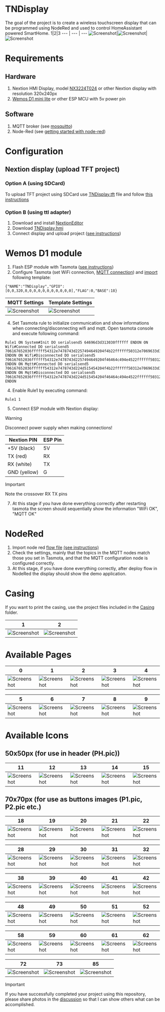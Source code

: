 # TNDisplay
The goal of the project is to create a wireless touchscreen display that can be programmed using NodeRed and used to control HomeAssistant powered SmartHome.
1|2|3 
--- | --- | ---
![Screenshot](https://github.com/mulder82/TNDisplay/blob/main/_media/tndisplay.jpg)|![Screenshot](https://github.com/mulder82/TNDisplay/blob/main/_media/wiring/wiring1.jpg)|![Screenshot](https://github.com/mulder82/TNDisplay/blob/main/_media/wiring/wiring2.jpg)
# Requirements
## Hardware
1. Nextion HMI Display, model [NX3224T024](https://nextion.tech/basic-series-introduction/) or other Nextion display with resolution 320x240px
2. [Wemos D1 mini lite](https://www.wemos.cc/en/latest/d1/d1_mini_lite.html) or other ESP MCU with 5v power pin
## Software
1. MQTT broker (see [mosquitto](https://mosquitto.org/download/))
2. Node-Red  (see [getting started with node-red](https://nodered.org/docs/getting-started/))
# Configuration
## Nextion display (upload TFT project)
### Option A (using SDCard)
To upload TFT project using SDCard use [TNDisplay.tft](https://github.com/mulder82/TNDisplay/blob/main/Nextion/TNDispay.tft) file and follow [this instructions](https://nextion.tech/faq-items/using-nextion-microsd/)
### Option B (using ttl adapter)
1. Download and install [NextionEditor](https://nextion.tech/nextion-editor/#_section1)
2. Download [TNDisplay.hmi](https://github.com/mulder82/TNDisplay/blob/main/Nextion/TNDispay.HMI)
3. Connect display and upload project ([see instructions](https://www.youtube.com/watch?v=xgBq5L0nSWk))
# Wemos D1 module
1. Flash ESP module with Tasmota ([see instructions](https://tasmota.github.io/docs/Getting-Started/#needed-software))
2. Configure Tasmota (set WiFi connection, [MQTT connection](https://tasmota.github.io/docs/MQTT/#configure-mqtt)) and [import](https://tasmota.github.io/docs/Templates/) following template:
```console
{"NAME":"TNDisplay","GPIO":[0,0,320,0,0,0,0,0,0,0,0,0,0,0],"FLAG":0,"BASE":18}
```
MQTT Settings | Template Settings
--- | ---
![Screenshot](https://github.com/mulder82/TNDisplay/blob/main/Tasmota/mqtt.JPG) | ![Screenshot](https://github.com/mulder82/TNDisplay/blob/main/Tasmota/template.JPG)

4. Set Tasmota rule to initialize communication and show informations when connecting/disconnecting wifi and mqtt. Open tasmota console and execute following command:
```console
Rule1 ON System#Init DO serialsend5 64696d3d313030ffffff ENDON ON Wifi#Connected DO serialsend5 706167652036ffffff54312e7478743d2257494649204f4b22ffffff50312e7069633d3237ffffff ENDON ON Wifi#Disconnected DO serialsend5 706167652036ffffff54312e7478743d2257494649204f46464c494e4522ffffff50312e7069633d3531ffffff ENDON ON Mqtt#Connected DO serialsend5 706167652036ffffff54312e7478743d224d515454204f4b22ffffff50312e7069633d3236ffffff ENDON ON Mqtt#Disconnected DO serialsend5 706167652036ffffff54312e7478743d224d515454204f46464c494e4522ffffff50312e7069633d3434ffffff ENDON
```
4. Enable Rule1 by executing command:
```console
Rule1 1
```
5. Connect ESP module with Nextion display:

> [!WARNING]  
> Disconnect power supply when making connections!

Nextion PIN | ESP Pin
--- | ---
+5V (black) | 5V
TX (red) | RX
RX (white) | TX
GND (yellow) | G

> [!IMPORTANT]  
> Note the crossover RX TX pins
   
7. At this stage if you have done everything correctly after restarting tasmota the screen should sequentially show the information "WiFi OK", "MQTT OK"

# NodeRed
1. Import node red [flow file](https://github.com/mulder82/TNDisplay/blob/main/NodeRed/TNDisplay.json)  [(see instructions)](https://nodered.org/docs/user-guide/editor/workspace/import-export)
2. Check the settings, mainly that the topics in the MQTT nodes match those you set in Tasmota, and that the MQTT configuration node is configured correctly.
3. At this stage, if you have done everything correctly, after deploy flow in NodeRed the display should show the demo application.

# Casing
If you want to print the casing, use the project files included in the [Casing](https://github.com/mulder82/TNDisplay/tree/main/Casing) folder.

1 | 2
-- | --
![Screenshot](https://github.com/mulder82/TNDisplay/blob/main/_media/casing/3dPrint.jpg) | ![Screenshot](https://github.com/mulder82/TNDisplay/blob/main/_media/casing/assembly.jpg)

# Available Pages

0 | 1 | 2 | 3 | 4
--- | --- | --- | --- | ---
![Screenshot](https://github.com/mulder82/TNDisplay/blob/main/_media/nextion/pages/Page0.JPG) | ![Screenshot](https://github.com/mulder82/TNDisplay/blob/main/_media/nextion/pages/Page1.JPG) | ![Screenshot](https://github.com/mulder82/TNDisplay/blob/main/_media/nextion/pages/Page2.JPG) | ![Screenshot](https://github.com/mulder82/TNDisplay/blob/main/_media/nextion/pages/Page3.JPG) | ![Screenshot](https://github.com/mulder82/TNDisplay/blob/main/_media/nextion/pages/Page4.JPG)

5 | 6 | 7 | 8 | 9
--- | --- | --- | --- | ---
![Screenshot](https://github.com/mulder82/TNDisplay/blob/main/_media/nextion/pages/Page5.JPG) | ![Screenshot](https://github.com/mulder82/TNDisplay/blob/main/_media/nextion/pages/Page6.JPG) | ![Screenshot](https://github.com/mulder82/TNDisplay/blob/main/_media/nextion/pages/Page7.JPG) | ![Screenshot](https://github.com/mulder82/TNDisplay/blob/main/_media/nextion/pages/Page8.JPG) | ![Screenshot](https://github.com/mulder82/TNDisplay/blob/main/_media/nextion/pages/Page9.JPG)

# Available Icons
## 50x50px (for use in header (PH.pic))

11 | 12 | 13 | 14 | 15 | 16 | 17 | 66 | 67 | 68 | 69
-- | -- | -- | -- | -- | -- | -- | -- | -- | -- | --
![Screenshot](https://github.com/mulder82/TNDisplay/blob/main/_media/nextion/icons/50/11.png) | ![Screenshot](https://github.com/mulder82/TNDisplay/blob/main/_media/nextion/icons/50/12.png) | ![Screenshot](https://github.com/mulder82/TNDisplay/blob/main/_media/nextion/icons/50/13.png) | ![Screenshot](https://github.com/mulder82/TNDisplay/blob/main/_media/nextion/icons/50/14.png) | ![Screenshot](https://github.com/mulder82/TNDisplay/blob/main/_media/nextion/icons/50/15.png) | ![Screenshot](https://github.com/mulder82/TNDisplay/blob/main/_media/nextion/icons/50/16.png) | ![Screenshot](https://github.com/mulder82/TNDisplay/blob/main/_media/nextion/icons/50/17.png) | ![Screenshot](https://github.com/mulder82/TNDisplay/blob/main/_media/nextion/icons/50/66.png) | ![Screenshot](https://github.com/mulder82/TNDisplay/blob/main/_media/nextion/icons/50/67.png) | ![Screenshot](https://github.com/mulder82/TNDisplay/blob/main/_media/nextion/icons/50/68.png) | ![Screenshot](https://github.com/mulder82/TNDisplay/blob/main/_media/nextion/icons/50/69.png)

## 70x70px (for use as buttons images (P1.pic, P2.pic etc.)

18 | 19 | 20 | 21 | 22 | 23 | 24 | 25 | 26 | 27
-- | -- | -- | -- | -- | -- | -- | -- | -- | --
![Screenshot](https://github.com/mulder82/TNDisplay/blob/main/_media/nextion/icons/70/18.png) | ![Screenshot](https://github.com/mulder82/TNDisplay/blob/main/_media/nextion/icons/70/19.png) | ![Screenshot](https://github.com/mulder82/TNDisplay/blob/main/_media/nextion/icons/70/20.png) | ![Screenshot](https://github.com/mulder82/TNDisplay/blob/main/_media/nextion/icons/70/21.png) | ![Screenshot](https://github.com/mulder82/TNDisplay/blob/main/_media/nextion/icons/70/22.png) | ![Screenshot](https://github.com/mulder82/TNDisplay/blob/main/_media/nextion/icons/70/23.png) | ![Screenshot](https://github.com/mulder82/TNDisplay/blob/main/_media/nextion/icons/70/24.png) | ![Screenshot](https://github.com/mulder82/TNDisplay/blob/main/_media/nextion/icons/70/25.png) | ![Screenshot](https://github.com/mulder82/TNDisplay/blob/main/_media/nextion/icons/70/26.png) | ![Screenshot](https://github.com/mulder82/TNDisplay/blob/main/_media/nextion/icons/70/27.png)

28 | 29 | 30 | 31 | 32 | 33 | 34 | 35 | 36 | 37
-- | -- | -- | -- | -- | -- | -- | -- | -- | --
![Screenshot](https://github.com/mulder82/TNDisplay/blob/main/_media/nextion/icons/70/28.png) | ![Screenshot](https://github.com/mulder82/TNDisplay/blob/main/_media/nextion/icons/70/29.png) | ![Screenshot](https://github.com/mulder82/TNDisplay/blob/main/_media/nextion/icons/70/30.png) | ![Screenshot](https://github.com/mulder82/TNDisplay/blob/main/_media/nextion/icons/70/31.png) | ![Screenshot](https://github.com/mulder82/TNDisplay/blob/main/_media/nextion/icons/70/32.png) | ![Screenshot](https://github.com/mulder82/TNDisplay/blob/main/_media/nextion/icons/70/33.png) | ![Screenshot](https://github.com/mulder82/TNDisplay/blob/main/_media/nextion/icons/70/34.png) | ![Screenshot](https://github.com/mulder82/TNDisplay/blob/main/_media/nextion/icons/70/35.png) | ![Screenshot](https://github.com/mulder82/TNDisplay/blob/main/_media/nextion/icons/70/36.png) | ![Screenshot](https://github.com/mulder82/TNDisplay/blob/main/_media/nextion/icons/70/37.png)

38 | 39 | 40 | 41 | 42 | 43 | 44 | 45 | 46 | 47
-- | -- | -- | -- | -- | -- | -- | -- | -- | --
![Screenshot](https://github.com/mulder82/TNDisplay/blob/main/_media/nextion/icons/70/38.png) | ![Screenshot](https://github.com/mulder82/TNDisplay/blob/main/_media/nextion/icons/70/39.png) | ![Screenshot](https://github.com/mulder82/TNDisplay/blob/main/_media/nextion/icons/70/40.png) | ![Screenshot](https://github.com/mulder82/TNDisplay/blob/main/_media/nextion/icons/70/41.png) | ![Screenshot](https://github.com/mulder82/TNDisplay/blob/main/_media/nextion/icons/70/42.png) | ![Screenshot](https://github.com/mulder82/TNDisplay/blob/main/_media/nextion/icons/70/43.png) | ![Screenshot](https://github.com/mulder82/TNDisplay/blob/main/_media/nextion/icons/70/44.png) | ![Screenshot](https://github.com/mulder82/TNDisplay/blob/main/_media/nextion/icons/70/45.png) | ![Screenshot](https://github.com/mulder82/TNDisplay/blob/main/_media/nextion/icons/70/46.png) | ![Screenshot](https://github.com/mulder82/TNDisplay/blob/main/_media/nextion/icons/70/47.png)

48 | 49 | 50 | 51 | 52 | 53 | 54 | 55 | 56 | 57
-- | -- | -- | -- | -- | -- | -- | -- | -- | --
![Screenshot](https://github.com/mulder82/TNDisplay/blob/main/_media/nextion/icons/70/48.png) | ![Screenshot](https://github.com/mulder82/TNDisplay/blob/main/_media/nextion/icons/70/49.png) | ![Screenshot](https://github.com/mulder82/TNDisplay/blob/main/_media/nextion/icons/70/50.png) | ![Screenshot](https://github.com/mulder82/TNDisplay/blob/main/_media/nextion/icons/70/51.png) | ![Screenshot](https://github.com/mulder82/TNDisplay/blob/main/_media/nextion/icons/70/52.png) | ![Screenshot](https://github.com/mulder82/TNDisplay/blob/main/_media/nextion/icons/70/53.png) | ![Screenshot](https://github.com/mulder82/TNDisplay/blob/main/_media/nextion/icons/70/54.png) | ![Screenshot](https://github.com/mulder82/TNDisplay/blob/main/_media/nextion/icons/70/55.png) | ![Screenshot](https://github.com/mulder82/TNDisplay/blob/main/_media/nextion/icons/70/56.png) | ![Screenshot](https://github.com/mulder82/TNDisplay/blob/main/_media/nextion/icons/70/57.jpg)

58 | 59 | 60 | 61 | 62 | 63 | 64 | 65 | 70 | 71
-- | -- | -- | -- | -- | -- | -- | -- | -- | --
![Screenshot](https://github.com/mulder82/TNDisplay/blob/main/_media/nextion/icons/70/58.jpg) | ![Screenshot](https://github.com/mulder82/TNDisplay/blob/main/_media/nextion/icons/70/59.jpg) | ![Screenshot](https://github.com/mulder82/TNDisplay/blob/main/_media/nextion/icons/70/60.jpg) | ![Screenshot](https://github.com/mulder82/TNDisplay/blob/main/_media/nextion/icons/70/61.jpg) | ![Screenshot](https://github.com/mulder82/TNDisplay/blob/main/_media/nextion/icons/70/62.jpg) | ![Screenshot](https://github.com/mulder82/TNDisplay/blob/main/_media/nextion/icons/70/63.jpg) | ![Screenshot](https://github.com/mulder82/TNDisplay/blob/main/_media/nextion/icons/70/64.png) | ![Screenshot](https://github.com/mulder82/TNDisplay/blob/main/_media/nextion/icons/70/65.jpg) | ![Screenshot](https://github.com/mulder82/TNDisplay/blob/main/_media/nextion/icons/70/70.png) | ![Screenshot](https://github.com/mulder82/TNDisplay/blob/main/_media/nextion/icons/70/71.png)

72 | 73 | 85 
-- | -- | -- 
![Screenshot](https://github.com/mulder82/TNDisplay/blob/main/_media/nextion/icons/70/72.png) | ![Screenshot](https://github.com/mulder82/TNDisplay/blob/main/_media/nextion/icons/70/73.png) | ![Screenshot](https://github.com/mulder82/TNDisplay/blob/main/_media/nextion/icons/70/85.jpg)

> [!IMPORTANT]
> If you have successfully completed your project using this repository, please share photos in the [discussion](https://github.com/mulder82/TNDisplay/discussions/categories/show-and-tell) so that I can show others what can be accomplished. 
